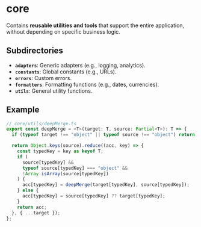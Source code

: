 # core

Contains **reusable utilities and tools** that support the entire application, without depending on specific business logic.

## Subdirectories

- **`adapters`**: Generic adapters (e.g., logging, analytics).
- **`constants`**: Global constants (e.g., URLs).
- **`errors`**: Custom errors.
- **`formatters`**: Formatting functions (e.g., dates, currencies).
- **`utils`**: General utility functions.

## Example

```ts
// core/utils/deepMerge.ts
export const deepMerge = <T>(target: T, source: Partial<T>): T => {
  if (typeof target !== "object" || typeof source !== "object") return target;

  return Object.keys(source).reduce((acc, key) => {
    const typedKey = key as keyof T;
    if (
      source[typedKey] &&
      typeof source[typedKey] === "object" &&
      !Array.isArray(source[typedKey])
    ) {
      acc[typedKey] = deepMerge(target[typedKey], source[typedKey]);
    } else {
      acc[typedKey] = source[typedKey] ?? target[typedKey];
    }
    return acc;
  }, { ...target });
};
```
